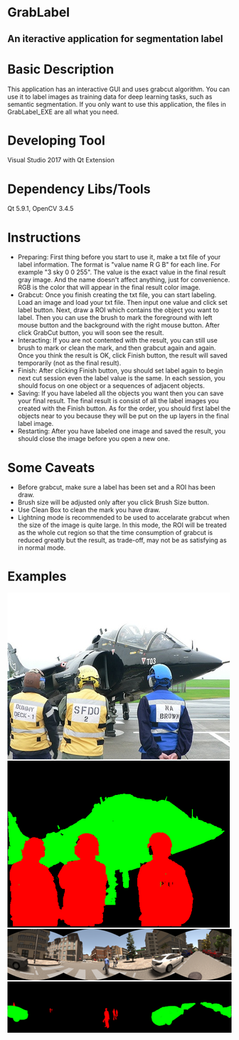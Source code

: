 GrabLabel
===========================
An iteractive application for segmentation label
---------------------------
# Basic Description
This application has an interactive GUI and uses grabcut algorithm. You can use it to label images as training data for deep learning tasks, such as semantic segmentation. If you only want to use this application, the files in GrabLabel_EXE are all what you need.

# Developing Tool
Visual Studio 2017 with Qt Extension

# Dependency Libs/Tools
Qt 5.9.1, OpenCV 3.4.5

# Instructions
* Preparing: First thing before you start to use it, make a txt file of your label information. The format is "value name R G B" for each line. 
For example "3 sky 0 0 255". The value is the exact value in the final result gray image. And the name doesn't affect anything, just for
 convenience. RGB is the color that will appear in the final result color image.
* Grabcut: Once you finish creating the txt file, you can start labeling. Load an image and load your txt file. Then input one value and click
 set label button. Next, draw a ROI which contains the object you want to label. Then you can use the brush to mark the foreground with 
 left mouse button and the background with the right mouse button. After click GrabCut button, you will soon see the result.
* Interacting: If you are not contented with the result, you can still use brush to mark or clean the mark, and then grabcut
again and again. Once you think the result is OK, click Finish button, the result will saved temporarily (not as the final result).
* Finish: After clicking Finish button, you should set label again to begin next cut session even the label value is the same. In each
session, you should focus on one object or a sequences of adjacent objects.
* Saving: If you have labeled all the objects you want then you can save your final result. The final result is consist of all the label images you created
with the Finish button. As for the order, you should first label the objects near to you because they will be put on the up layers in
the final label image.
* Restarting: After you have labeled one image and saved the result, you should close the image before you open a new one.

# Some Caveats
* Before grabcut, make sure a label has been set and a ROI has been draw.
* Brush size will be adjusted only after you click Brush Size button.
* Use Clean Box to clean the mark you have draw.
* Lightning mode is recommended to be used to accelarate grabcut when the size of the image is quite large. In this mode, the ROI will be treated as the whole cut region
so that the time consumption of grabcut is reduced greatly but the result, as trade-off,  may not be as satisfying as in normal mode.

# Examples
![](https://github.com/Francis515/GrabLabel/raw/master/GrabLabel_EXE/exp1.jpg)
![](https://github.com/Francis515/GrabLabel/raw/master/GrabLabel_EXE/label1.png)
![](https://github.com/Francis515/GrabLabel/raw/master/GrabLabel_EXE/exp2.png)
![](https://github.com/Francis515/GrabLabel/raw/master/GrabLabel_EXE/label2.png)

